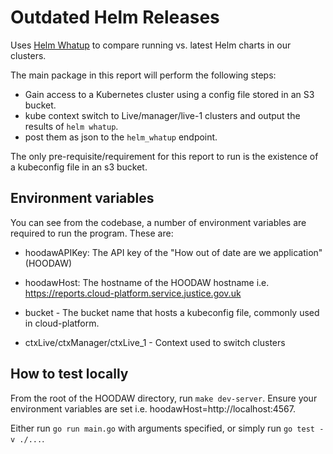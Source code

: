 # Outdated Helm Releases

Uses [Helm Whatup] to compare running vs. latest Helm charts in our clusters.

[Helm Whatup]: https://github.com/fabmation-gmbh/helm-whatup

The main package in this report will perform the following steps:

- Gain access to a Kubernetes cluster using a config file stored in an S3 bucket.
- kube context switch to Live/manager/live-1 clusters and output the results of `helm whatup`.
- post them as json to the `helm_whatup` endpoint.

The only pre-requisite/requirement for this report to run is the existence of a kubeconfig file in an s3 bucket.

## Environment variables

You can see from the codebase, a number of environment variables are required to run the program. These are:

- hoodawAPIKey: The API key of the "How out of date are we application" (HOODAW)

- hoodawHost: The hostname of the HOODAW hostname i.e. https://reports.cloud-platform.service.justice.gov.uk

- bucket - The bucket name that hosts a kubeconfig file, commonly used in cloud-platform.

- ctxLive/ctxManager/ctxLive_1 - Context used to switch clusters

## How to test locally

From the root of the HOODAW directory, run `make dev-server`. Ensure your environment variables are set i.e. hoodawHost=http://localhost:4567.

Either run `go run main.go` with arguments specified, or simply run `go test -v ./...`.
